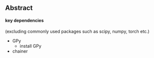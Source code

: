 ## Abstract


#### key dependencies 
(excluding commonly used packages such as scipy, numpy, torch etc.)
* GPy
    * install GPy
* chainer

